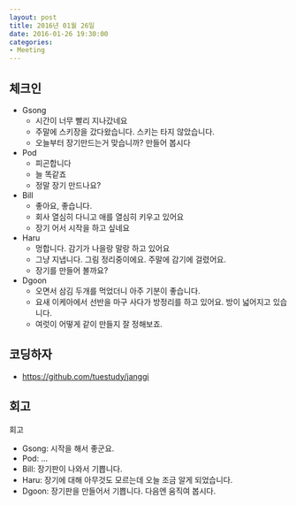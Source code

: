 ```yaml
---
layout: post
title: 2016년 01월 26일
date: 2016-01-26 19:30:00
categories:
- Meeting
---
```


## 체크인

* Gsong
  * 시간이 너무 빨리 지나갔네요
  * 주말에 스키장을 갔다왔습니다. 스키는 타지 않았습니다.
  * 오늘부터 장기만드는거 맞습니까? 만들어 봅시다
* Pod
  * 피곤합니다
  * 늘 똑같죠
  * 정말 장기 만드나요?
* Bill
  * 좋아요, 좋습니다.
  * 회사 열심히 다니고 애를 열심히 키우고 있어요
  * 장기 어서 시작을 하고 싶네요 
* Haru
  * 멍합니다. 감기가 나을랑 말랑 하고 있어요
  * 그냥 지냅니다. 그림 정리중이에요. 주말에 감기에 걸렸어요.
  * 장기를 만들어 볼까요?
* Dgoon
  * 오면서 삼김 두개를 먹었더니 아주 기분이 좋습니다.
  * 요새 이케아에서 선반을 마구 사다가 방정리를 하고 있어요. 방이 넓어지고 있습니다.
  * 여럿이 어떻게 같이 만들지 잘 정해보죠.

## 코딩하자

* https://github.com/tuestudy/janggi

## 회고

회고
* Gsong: 시작을 해서 좋군요.
* Pod: …
* Bill: 장기판이 나와서 기쁩니다.
* Haru: 장기에 대해 아무것도 모르는데 오늘 조금 알게 되었습니다.
* Dgoon: 장기판을 만들어서 기쁩니다. 다음엔 움직여 봅시다.

